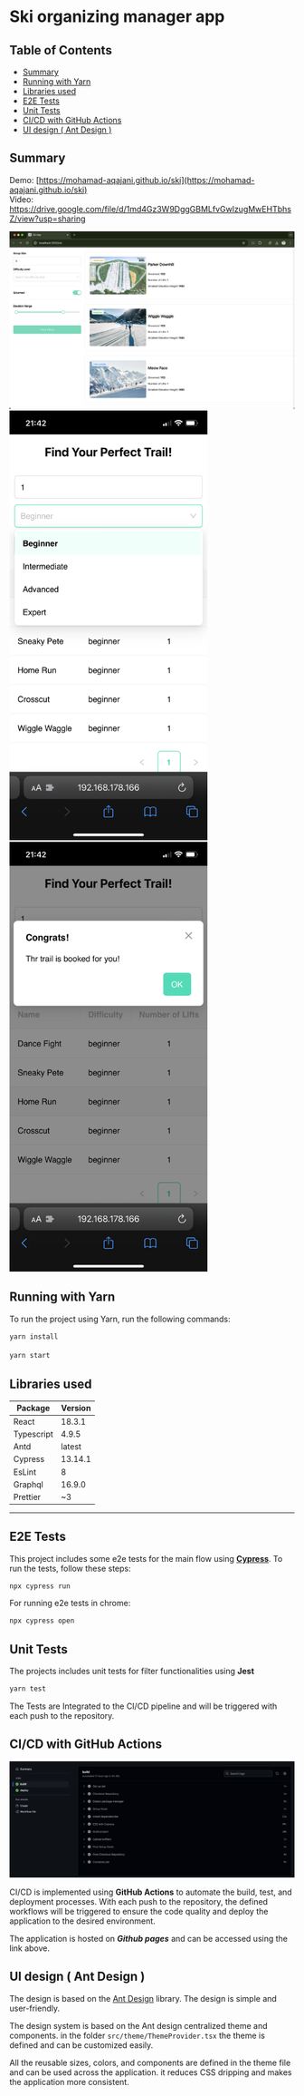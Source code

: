 # Ski organizing manager app

## Table of Contents

- [Summary](#summary)
- [Running with Yarn](#running-with-yarn)
- [Libraries used](#libraries-used)
- [E2E Tests](#e2e-tests)
- [Unit Tests](#unit-tests)
- [CI/CD with GitHub Actions](#cicd-with-github-actions)
- [UI design ( Ant Design )](#ui-design--ant-design)

## Summary

Demo: [https://mohamad-aqajani.github.io/ski](https://mohamad-aqajani.github.io/ski)
<br>
Video: https://drive.google.com/file/d/1md4Gz3W9DggGBMLfvGwlzugMwEHTbhsZ/view?usp=sharing

<img src="docs/desktop.png" width="600px"/>
<img src="docs/IMG_2724.PNG" width="350px"/>
<img src="docs/IMG_2725.PNG" width="350px"/>

<br>


## Running with Yarn

To run the project using Yarn, run the following commands:

```bash
yarn install

yarn start
```

## Libraries used

| Package    | Version |
| ---------- | ------- |
| React      | 18.3.1  |
| Typescript | 4.9.5   |
| Antd       | latest  |
| Cypress    | 13.14.1 |
| EsLint     | 8       |
| Graphql    | 16.9.0  |
| Prettier   | ~3      |

---

## E2E Tests

This project includes some e2e tests for the main flow using [**Cypress**](https://www.cypress.io/). To run the tests, follow these steps:

```bash
npx cypress run
```

For running e2e tests in chrome:

```bash
npx cypress open
```

## Unit Tests

The projects includes unit tests for filter functionalities using **Jest**

```bash
yarn test
```

The Tests are Integrated to the CI/CD pipeline and will be triggered with each push to the repository.


## CI/CD with GitHub Actions

<img src="./docs//pipeline.png" />

CI/CD is implemented using **GitHub Actions** to automate the build, test, and deployment processes. With each push to the repository, the defined workflows will be triggered to ensure the code quality and deploy the application to the desired environment.

The application is hosted on _**Github pages**_ and can be accessed using the link above.



## UI design ( Ant Design )

The design is based on the [Ant Design](https://ant.design/) library. The design is simple and user-friendly.

The design system is based on the Ant design centralized theme and components. in the folder `src/theme/ThemeProvider.tsx` the theme is defined and can be customized easily.

All the reusable sizes, colors, and components are defined in the theme file and can be used across the application. it reduces CSS dripping and makes the application more consistent.
